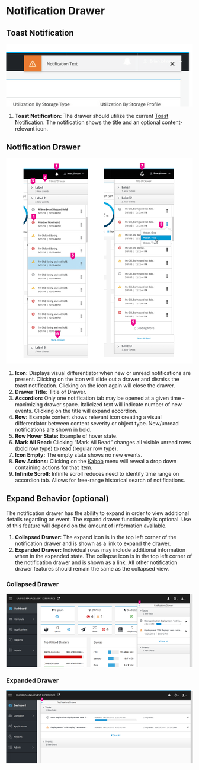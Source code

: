 # Notification Drawer

## Toast Notification
![Image of standard Toast Notification](img/toast.png)

1. **Toast Notification:** The drawer should utilize the current [Toast Notification](https://www.patternfly.org/pattern-library/communication/toast-notifications/#/api). The notification shows the title and an optional content-relevant icon.

## Notification Drawer
![Image of standard Notification Drawer](img/tray.png)

1. **Icon:** Displays visual differentiator when new or unread notifications are present. Clicking on the icon will slide out a drawer and dismiss the toast notification. Clicking on the icon again will close the drawer.
2. **Drawer Title:** Title of Drawer.
3. **Accordion:** Only one notification tab may be opened at a given time -maximizing drawer space. Italicized text will indicate number of new events. Clicking on the title will expand accordion.
4. **Row:** Example content shows relevant icon creating a visual differentiator between content severity or object type. New/unread notifications are shown in bold.
5. **Row Hover State:** Example of hover state.
6. **Mark All Read:** Clicking “Mark All Read” changes all visible unread rows (bold row type) to read (regular row type).
7. **Icon Empty:** The empty state shows no new events.
8. **Row Actions:** Clicking on the [Kabob](https://www.patternfly.org/pattern-library/widgets/#kebabs) menu will reveal a drop down containing actions for that item.
9. **Infinite Scroll:** Infinite scroll reduces need to identify time range on accordion tab. Allows for free-range historical search of notifications.

## Expand Behavior (optional)
The notification drawer has the ability to expand in order to view additional details regarding an event. The expand drawer functionality is optional. Use of this feature will depend on the amount of information available.

1. **Collapsed Drawer:** The expand icon is in the top left corner of the notification drawer and is shown as a link to expand the drawer.
2. **Expanded Drawer:** Individual rows may include additional information when in the expanded state. The collapse icon is in the top left corner of the notification drawer and is shown as a link. All other notification drawer features should remain the same as the collapsed view.

### Collapsed Drawer
![Image of Collapsed Notification Drawer](img/collapsed.png)

### Expanded Drawer
![Image of Expanded Notification Drawer](img/expanded.png)
